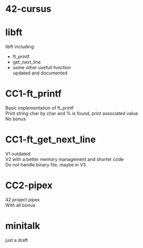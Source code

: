 # 42-cursus

# libft
libft including: <br>
- ft_printf <br>
- get_next_line <br>
- some other usefull function <br> 
updated and documented

# CC1-ft_printf
Basic implementation of ft_printf <br>
Print string char by char and % is found, print associated value <br>
No bonus <br>
# CC1-ft_get_next_line
V1 outdated <br>
V2 with a better memory management and shorter code <br>
Do not handle binary file, maybe in V3
# CC2-pipex
42 project  pipex <br>
With all bonus <br>

# minitalk
just a draft



